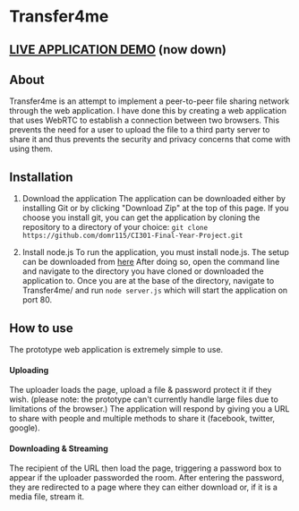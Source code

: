 # Transfer4me

## [LIVE APPLICATION DEMO](https://www.transfer4.me) (now down)

## About
Transfer4me is an attempt to implement a peer-to-peer file sharing network through the web application. I have done this by creating a web application that uses WebRTC to establish a connection between two browsers. This prevents the need for a user to upload the file to a third party server to share it and thus prevents the security and privacy concerns that come with using them.

## Installation
1. Download the application
The application can be downloaded either by installing Git or by clicking "Download Zip" at the top of this page.
If you choose you install git, you can get the application by cloning the repository to a directory of your choice:
`git clone https://github.com/domr115/CI301-Final-Year-Project.git`

2. Install node.js
To run the application, you must install node.js. The setup can be downloaded from [here](https://nodejs.org/en/)
After doing so, open the command line and navigate to the directory you have cloned or downloaded the application to.
Once you are at the base of the directory, navigate to Transfer4me/ and run `node server.js` which will start the application on port 80.

## How to use
The prototype web application is extremely simple to use.

#### Uploading
The uploader loads the page, upload a file & password protect it if they wish. (please note: the prototype can't currently handle large files due to limitations of the browser.) The application will respond by giving you a URL to share with people and multiple methods to share it (facebook, twitter, google).

#### Downloading & Streaming
The recipient of the URL then load the page, triggering a password box to appear if the uploader passworded the room. After entering the password, they are redirected to a page where they can either download or, if it is a media file, stream it.
